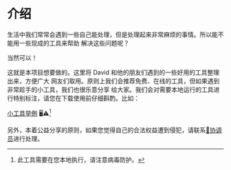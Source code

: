 # 介绍

生活中我们常常会遇到一些自己能处理，但是处理起来非常麻烦的事情。所以能不能用一些现成的工具来帮助
解决这些问题呢？

当然可以！

这就是本项目想要做的。这里将 David 和他的朋友们遇到的一些好用的工具整理出来，方便广大
网友们取用。原则上我们会推荐免费、在线的工具，但如果遇到非常趁手的小工具，我们也很乐意分享
给大家。我们会对需要本地运行的工具进行特别标注，请您在下载使用前仔细斟酌。比如：

[小工具举例](#) 🖥️⚠️[^local]

另外，本着公益分享的原则，如果您觉得自己的合法权益遭到侵犯，请联系[📧协调员](mailto:zhongdongy@dongs.xyz)进行处理。

[^local]: 此工具需要在您本地执行，请注意病毒防护。